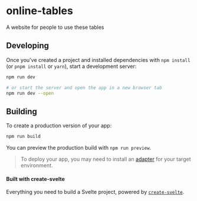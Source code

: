 # online-tables
A website for people to use these tables

## Developing

Once you've created a project and installed dependencies with `npm install` (or `pnpm install` or `yarn`), start a development server:

```bash
npm run dev

# or start the server and open the app in a new browser tab
npm run dev --open
```

## Building

To create a production version of your app:

```bash
npm run build
```

You can preview the production build with `npm run preview`.

> To deploy your app, you may need to install an [adapter](https://kit.svelte.dev/docs/adapters) for your target environment.

#### Built with create-svelte

Everything you need to build a Svelte project, powered by [`create-svelte`](https://github.com/sveltejs/kit/tree/master/packages/create-svelte).